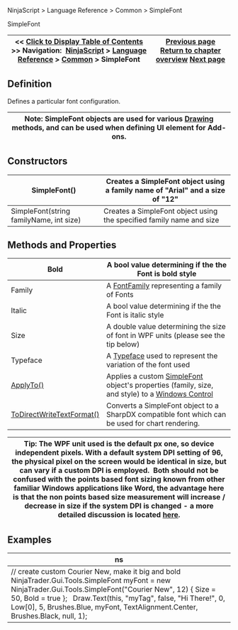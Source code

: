 ﻿
NinjaScript \> Language Reference \> Common \> SimpleFont

SimpleFont

| \<\< [Click to Display Table of Contents](simplefont_class.md) \>\> **Navigation:**     [NinjaScript](ninjascript.md) \> [Language Reference](language_reference_wip.md) \> [Common](common.md) \> SimpleFont | [Previous page](istradingdaydefined.md) [Return to chapter overview](common.md) [Next page](simplefont_applyto.md) |
| --- | --- |
## Definition
Defines a particular font configuration.  
 

| Note: SimpleFont objects are used for various [Drawing](drawing.md) methods, and can be used when defining UI element for Add\-ons. |
| --- |

## Constructors

| SimpleFont() | Creates a SimpleFont object using a family name of "Arial" and a size of "12" |
| --- | --- |
| SimpleFont(string familyName, int size) | Creates a SimpleFont object using the specified family name and size |

## Methods and Properties

| Bold | A bool value determining if the the Font is bold style |
| --- | --- |
| Family | A [FontFamily](https://msdn.microsoft.com/en-us/library/system.windows.media.fontfamily(v=vs.110).aspx) representing a family of Fonts |
| Italic | A bool value determining if the the Font is italic style |
| Size | A double value determining the size of font in WPF units (please see the tip below) |
| Typeface | A [Typeface](https://msdn.microsoft.com/en-us/library/system.windows.media.typeface%28v=vs.110%29.aspx) used to represent the variation of the font used |
| [ApplyTo()](simplefont_applyto.md) | Applies a custom [SimpleFont](simplefont_class.md) object's properties (family, size, and style) to a [Windows Control](https://msdn.microsoft.com/en-us/library/system.windows.controls.control(v=vs.110).aspx) |
| [ToDirectWriteTextFormat()](simplefont_todirectwritetextformat.md) | Converts a SimpleFont object to a SharpDX compatible font which can be used for chart rendering. |

| Tip: The WPF unit used is the default px one, so device independent pixels. With a default system DPI setting of 96, the physical pixel on the screen would be identical in size, but can vary if a custom DPI is employed.  Both should not be confused with the points based font sizing known from other familiar Windows applications like Word, the advantage here is that the non points based size measurement will increase / decrease in size if the system DPI is changed \- a more detailed discussion is located [here](https://blogs.msdn.microsoft.com/text/2009/12/11/wpf-text-measurement-units/). |
| --- |

## Examples

| ns |
| --- |
| // create custom Courier New, make it big and bold NinjaTrader.Gui.Tools.SimpleFont myFont \= new NinjaTrader.Gui.Tools.SimpleFont("Courier New", 12) { Size \= 50, Bold \= true };   Draw.Text(this, "myTag", false, "Hi There!", 0, Low\[0], 5, Brushes.Blue, myFont, TextAlignment.Center, Brushes.Black, null, 1); |
